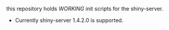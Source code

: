 this repository holds *WORKING* init scripts for the shiny-server.
 
* Currently shiny-server 1.4.2.0 is supported.

